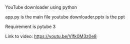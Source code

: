 YouTube downloader using python

app.py is the main file
youtube downloader.pptx is the ppt

Requirement is pytube 3

Link to video: https://youtu.be/Vlfk0M3z0e8
